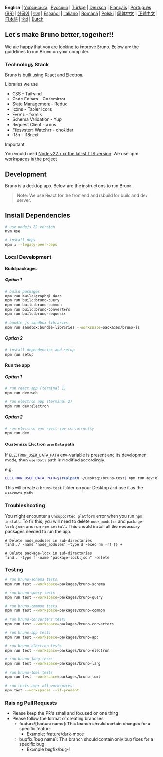 **English**
| [Українська](docs/contributing/contributing_ua.md)
| [Русский](docs/contributing/contributing_ru.md)
| [Türkçe](docs/contributing/contributing_tr.md)
| [Deutsch](docs/contributing/contributing_de.md)
| [Français](docs/contributing/contributing_fr.md)
| [Português (BR)](docs/contributing/contributing_pt_br.md)
| [한국어](docs/contributing/contributing_kr.md)
| [বাংলা](docs/contributing/contributing_bn.md)
| [Español](docs/contributing/contributing_es.md)
| [Italiano](docs/contributing/contributing_it.md)
| [Română](docs/contributing/contributing_ro.md)
| [Polski](docs/contributing/contributing_pl.md)
| [简体中文](docs/contributing/contributing_cn.md)
| [正體中文](docs/contributing/contributing_zhtw.md)
| [日本語](docs/contributing/contributing_ja.md)
| [हिंदी](docs/contributing/contributing_hi.md)
| [Dutch](docs/contributing/contributing_nl.md)

## Let's make Bruno better, together!!

We are happy that you are looking to improve Bruno. Below are the guidelines to run Bruno on your computer.

### Technology Stack

Bruno is built using React and Electron.

Libraries we use

- CSS - Tailwind
- Code Editors - Codemirror
- State Management - Redux
- Icons - Tabler Icons
- Forms - formik
- Schema Validation - Yup
- Request Client - axios
- Filesystem Watcher - chokidar
- i18n - i18next

> [!IMPORTANT]
> You would need [Node v22.x or the latest LTS version](https://nodejs.org/en/). We use npm workspaces in the project

## Development

Bruno is a desktop app. Below are the instructions to run Bruno.

> Note: We use React for the frontend and rsbuild for build and dev server.

## Install Dependencies

```bash
# use nodejs 22 version
nvm use

# install deps
npm i --legacy-peer-deps
```

### Local Development

#### Build packages

##### Option 1

```bash
# build packages
npm run build:graphql-docs
npm run build:bruno-query
npm run build:bruno-common
npm run build:bruno-converters
npm run build:bruno-requests

# bundle js sandbox libraries
npm run sandbox:bundle-libraries --workspace=packages/bruno-js
```
##### Option 2

```bash
# install dependencies and setup
npm run setup
```

#### Run the app

##### Option 1

```bash
# run react app (terminal 1)
npm run dev:web

# run electron app (terminal 2)
npm run dev:electron
```

##### Option 2
```bash
# run electron and react app concurrently
npm run dev
```

#### Customize Electron `userData` path
If `ELECTRON_USER_DATA_PATH` env-variable is present and its development mode, then `userData` path is modified accordingly.

e.g.
```sh
ELECTRON_USER_DATA_PATH=$(realpath ~/Desktop/bruno-test) npm run dev:electron
```
This will create a `bruno-test` folder on your Desktop and use it as the `userData` path.

### Troubleshooting

You might encounter a `Unsupported platform` error when you run `npm install`. To fix this, you will need to delete `node_modules` and `package-lock.json` and run `npm install`. This should install all the necessary packages needed to run the app.

```shell
# Delete node_modules in sub-directories
find ./ -name "node_modules" -type d -exec rm -rf {} +

# Delete package-lock in sub-directories
find . -type f -name "package-lock.json" -delete
```

### Testing

```bash
# run bruno-schema tests
npm run test --workspace=packages/bruno-schema

# run bruno-query tests
npm run test --workspace=packages/bruno-query

# run bruno-common tests
npm run test --workspace=packages/bruno-common

# run bruno-converters tests
npm run test --workspace=packages/bruno-converters

# run bruno-app tests
npm run test --workspace=packages/bruno-app

# run bruno-electron tests
npm run test --workspace=packages/bruno-electron

# run bruno-lang tests
npm run test --workspace=packages/bruno-lang

# run bruno-toml tests
npm run test --workspace=packages/bruno-toml

# run tests over all workspaces
npm test --workspaces --if-present
```

### Raising Pull Requests

- Please keep the PR's small and focused on one thing
- Please follow the format of creating branches
  - feature/[feature name]: This branch should contain changes for a specific feature
    - Example: feature/dark-mode
  - bugfix/[bug name]: This branch should contain only bug fixes for a specific bug
    - Example bugfix/bug-1
